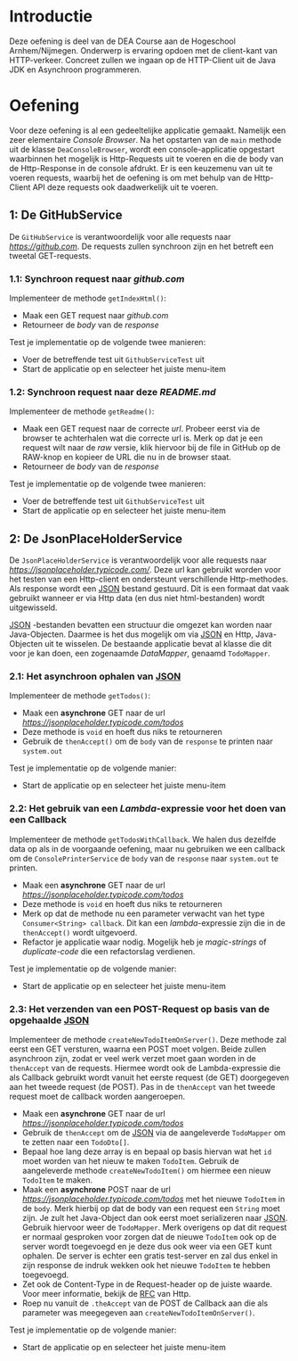 <!--- 37 --->
# Introductie
Deze oefening is deel van de DEA Course aan de Hogeschool Arnhem/Nijmegen. 
Onderwerp is ervaring opdoen met de client-kant van HTTP-verkeer. Concreet zullen we ingaan
op de HTTP-Client uit de Java JDK en Asynchroon programmeren.

# Oefening
Voor deze oefening is al een gedeeltelijke applicatie gemaakt. Namelijk een zeer elementaire
*Console Browser*. Na het opstarten van de `main` methode uit de klasse `DeaConsoleBrowser`, 
wordt een console-applicatie opgestart waarbinnen het mogelijk is Http-Requests uit te
voeren en die de body van de Http-Response in de console afdrukt. Er is een keuzemenu van
uit te voeren requests, waarbij het de oefening is om met behulp van de Http-Client API deze
requests ook daadwerkelijk uit te voeren. 

## 1: De GitHubService
De `GitHubService` is verantwoordelijk voor alle requests naar *https://github.com*. De requests zullen
synchroon zijn en het betreft een tweetal GET-requests.

### 1.1: Synchroon request naar *github.com*
Implementeer de methode `getIndexHtml()`:
* Maak een GET request naar *github.com*
* Retourneer de *body* van de *response*

Test je implementatie op de volgende twee manieren:
* Voer de betreffende test uit `GithubServiceTest` uit 
* Start de applicatie op en selecteer het juiste menu-item

### 1.2: Synchroon request naar deze *README.md*
Implementeer de methode `getReadme()`:
* Maak een GET request naar de correcte *url*. Probeer eerst via de browser te achterhalen wat
die correcte url is. Merk op dat je een request wilt naar de *raw* versie, klik hiervoor bij de file in GitHub op de RAW-knop en kopieer de URL die nu in de browser staat. 
* Retourneer de *body* van de *response*

Test je implementatie op de volgende twee manieren:
* Voer de betreffende test uit `GithubServiceTest` uit 
* Start de applicatie op en selecteer het juiste menu-item

## 2: De JsonPlaceHolderService
De `JsonPlaceHolderService` is verantwoordelijk voor alle requests naar *https://jsonplaceholder.typicode.com/*. 
Deze url kan gebruikt worden voor het testen van een Http-client en ondersteunt verschillende Http-methodes. Als 
response wordt een [JSON](https://www.json.org/) bestand gestuurd. Dit is een formaat dat vaak gebruikt wanneer er via Http data (en dus niet
html-bestanden) wordt uitgewisseld. 

[JSON](https://www.json.org/) -bestanden bevatten een structuur die omgezet kan worden naar Java-Objecten. Daarmee is het dus mogelijk om via
[JSON](https://www.json.org/) en Http, Java-Objecten uit te wisselen.  De bestaande applicatie bevat al klasse die dit voor je kan doen, een 
zogenaamde *DataMapper*, genaamd `TodoMapper`.

### 2.1: Het asynchroon ophalen van [JSON](https://www.json.org/)
Implementeer de methode `getTodos()`:
* Maak een **asynchrone** GET naar de url *https://jsonplaceholder.typicode.com/todos*
* Deze methode is `void` en hoeft dus niks te retourneren
* Gebruik de `thenAccept()` om de `body` van de `response` te printen naar `system.out`

Test je implementatie op de volgende manier:
* Start de applicatie op en selecteer het juiste menu-item

### 2.2: Het gebruik van een *Lambda*-expressie voor het doen van een Callback
Implementeer de methode `getTodosWithCallback`. We halen dus dezelfde data op als in de voorgaande oefening, 
maar nu gebruiken we een callback om de `ConsolePrinterService` de `body` van de `response` naar `system.out`
te printen. 

* Maak een **asynchrone** GET naar de url *https://jsonplaceholder.typicode.com/todos*
* Deze methode is `void` en hoeft dus niks te retourneren
* Merk op dat de methode nu een parameter verwacht van het type `Consumer<String> callback`. Dit kan
een *lambda*-expressie zijn die in de `thenAccept()` wordt uitgevoerd.
* Refactor je applicatie waar nodig. Mogelijk heb je *magic-strings* of *duplicate-code* die een 
refactorslag verdienen.

Test je implementatie op de volgende manier:
* Start de applicatie op en selecteer het juiste menu-item

### 2.3: Het verzenden van een POST-Request op basis van de opgehaalde [JSON](https://www.json.org/)
Implementeer de methode `createNewTodoItemOnServer()`. Deze methode zal eerst een GET versturen, waarna een POST moet 
volgen. Beide zullen asynchroon zijn, zodat er veel werk verzet moet gaan worden in de `thenAccept` van de 
requests. Hiermee wordt ook de Lambda-expressie die als Callback gebruikt wordt vanuit het eerste request (de GET) doorgegeven aan het
tweede request (de POST). Pas in de `thenAccept` van het tweede request moet de callback worden aangeroepen.

* Maak een **asynchrone** GET naar de url *https://jsonplaceholder.typicode.com/todos*
* Gebruik de `thenAccept` om de [JSON](https://www.json.org/) via de aangeleverde `TodoMapper` om te zetten
naar een `TodoDto[]`.
* Bepaal hoe lang deze array is en bepaal op basis hiervan wat het `id` moet worden van het nieuw te maken `TodoItem`. Gebruik
de aangeleverde methode `createNewTodoItem()` om hiermee een nieuw `TodoItem` te maken.
* Maak een **asynchrone** POST naar de url *https://jsonplaceholder.typicode.com/todos* met het nieuwe `TodoItem` in de `body`.
Merk hierbij op dat de body van een request een `String` moet zijn. Je zult het Java-Object dan ook eerst moet serializeren naar
[JSON](https://www.json.org/). Gebruik hiervoor weer de `TodoMapper`. Merk overigens op dat dit request er normaal
gesproken voor zorgen dat de nieuwe `TodoItem` ook op de server wordt toegevoegd en je deze dus ook weer via een GET kunt ophalen.
De server is echter een gratis test-server en zal dus enkel in zijn response de indruk wekken ook het nieuwe `TodoItem` te hebben 
toegevoegd.
* Zet ook de Content-Type in de Request-header op de juiste waarde. Voor meer informatie, bekijk de [RFC](https://tools.ietf.org/html/rfc7230)
van Http.
* Roep nu vanuit de `.theAccept` van de POST de Callback aan die als parameter was meegegeven aan `createNewTodoItemOnServer()`.

Test je implementatie op de volgende manier:
* Start de applicatie op en selecteer het juiste menu-item
